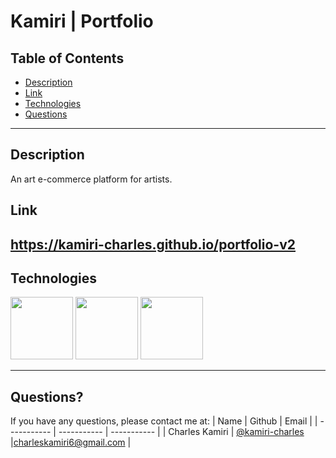 # Kamiri | Portfolio

## Table of Contents

- [Description](#Description)
- [Link](#Link)
- [Technologies](#Technologies)
- [Questions](#Questions)

---

## Description

An art e-commerce platform for artists.

## Link

https://kamiri-charles.github.io/portfolio-v2
---

## Technologies

<p float="left">
<img src="https://cdn-icons-png.flaticon.com/512/5968/5968267.png" width="100" height="100">
<img src="https://raw.githubusercontent.com/jsx-ir/logo/master/jsx.png" width="100" height="100">
<img src="https://upload.wikimedia.org/wikipedia/commons/thumb/a/a7/React-icon.svg/2300px-React-icon.svg.png" width="100" height="100">

---

## Questions?

If you have any questions, please contact me at:
| Name | Github | Email |
| ----------- | ----------- | ----------- |
| Charles Kamiri | [@kamiri-charles](https://github.com/kamiri-charles) |charleskamiri6@gmail.com |